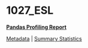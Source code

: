 # 1027_ESL

[**Pandas Profiling Report**](../docs_sources/profile/1027_ESL.html)

[Metadata](metadata.yaml) | [Summary Statistics](summary_stats.csv)

